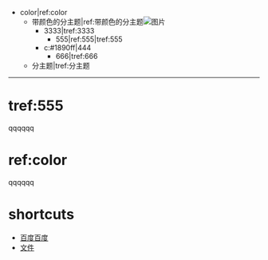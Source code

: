 - color|ref:color
	- 带颜色的分主题|ref:带颜色的分主题![图片]()
		- 3333|tref:3333
			- 555|ref:555|tref:555
		- c:#1890ff|444
			- 666|tref:666
	- 分主题|tref:分主题
	
***
# tref:555
qqqqqq



# ref:color
qqqqqq


# shortcuts
- [百度百度](https://baidu.com)
- [文件](file:///notepad)